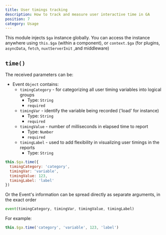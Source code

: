 ```yaml
---
title: User timings tracking
description: How to track and measure user interactive time in GA
position: 7
category: Usage
---
```


This module injects `$ga` instance globally. You can access the instance anywhere using `this.$ga` (within a component), or `context.$ga` (for plugins, `asyncData`, `fetch`, `nuxtServerInit` ,and middleware)

## `time()`

The received parameters can be:

* Event `Object` contains:
  * `timingCategory` - for categorizing all user timing variables into logical groups
    * Type: `String`
    * `required`
  * `timingVar` - identify the variable being recorded ('load' for instance)
    * Type: `String`
    * `required`
  * `timingValue` - number of milliseconds in elapsed time to report
    * Type: `Number`
    * `required`
  * `timingLabel` - used to add flexibility in visualizing user timings in the reports
    * Type: `String`
  
```js
this.$ga.time({
  timingCategory: 'category',
  timingVar: 'variable',
  timingValue: 123,
  timingLabel: 'label'
})
```

Or the Event's information can be spread directly as separate arguments, in the exact order

```js
event(timingCategory, timingVar, timingValue, timingLabel)
```

For example:

```js
this.$ga.time('category', 'variable', 123, 'label')
```
